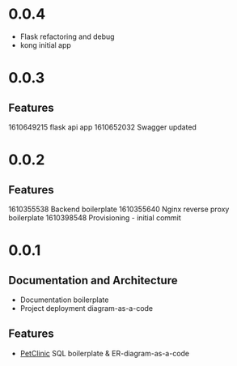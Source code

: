 # 0.0.4

* Flask refactoring and debug
* kong initial app

# 0.0.3

## Features

1610649215 flask api app
1610652032 Swagger updated

# 0.0.2

## Features

1610355538 Backend boilerplate
1610355640 Nginx reverse proxy boilerplate
1610398548 Provisioning - initial commit

# 0.0.1

## Documentation and Architecture

* Documentation boilerplate
* Project deployment diagram-as-a-code

## Features

* [PetClinic](https://github.com/spring-projects/spring-petclinic) SQL boilerplate & ER-diagram-as-a-code
